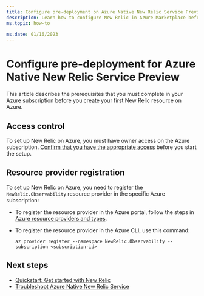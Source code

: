 ```yaml
---
title: Configure pre-deployment on Azure Native New Relic Service Preview
description: Learn how to configure New Relic in Azure Marketplace before deployment.
ms.topic: how-to

ms.date: 01/16/2023
---
```


# Configure pre-deployment for Azure Native New Relic Service Preview

This article describes the prerequisites that you must complete in your Azure subscription before you create your first New Relic resource on Azure.

## Access control

To set up New Relic on Azure, you must have owner access on the Azure subscription. [Confirm that you have the appropriate access](../../role-based-access-control/check-access.md) before you start the setup.

## Resource provider registration

To set up New Relic on Azure, you need to register the `NewRelic.Observability` resource provider in the specific Azure subscription:

- To register the resource provider in the Azure portal, follow the steps in [Azure resource providers and types](../../azure-resource-manager/management/resource-providers-and-types.md).

- To register the resource provider in the Azure CLI, use this command:

  ```azurecli
  az provider register --namespace NewRelic.Observability --subscription <subscription-id>
  ```

## Next steps

- [Quickstart: Get started with New Relic](new-relic-create.md)
- [Troubleshoot Azure Native New Relic Service](new-relic-troubleshoot.md)
